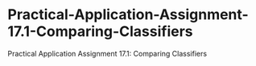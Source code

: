 # Practical-Application-Assignment-17.1-Comparing-Classifiers
Practical Application Assignment 17.1: Comparing Classifiers
